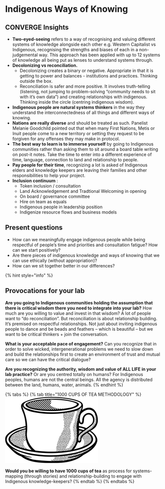 # Indigenous Ways of Knowing

## CONVERGE Insights

* **Two-eyed-seeing** refers to a way of recognising and valuing different systems of knowledge alongside each other e.g. Western Capitalist vs Indigenous, recognising the strengths and biases of each in a non-judgemental way. This approach has been applied with up to 12 systems of knowledge all being put as lenses to understand systems through. 
* **Decolonizing vs reconciliation.**
  * Decolonizing creates a binary or negative. Appropriate in that it is getting to power and balances - institutions and practices. Thinking outside the box.
  * Reconciliation is safer and more positive. It involves truth-telling \(listening, not jumping to problem-solving “community needs to sit with it’s own data”\) and creating relationships with indigenous. Thinking inside the circle \(centring indigenous wisdom\). 
* **Indigenous people are natural systems thinkers** in the way they understand the interconnectedness of all things and different ways of knowing. 
* **Nations are really diverse** and should be treated as such. Panelist Melanie Goodchild pointed out that when many First Nations, Metis or Inuit people come to a new territory or setting they request to be forgiven for any offenses they may make in protocol. 
* **The best way to learn is to immerse yourself** by going to Indigenous communities rather than asking them to sit around a board table writing on post-it notes. Take the time to enter into a different experience of time, language, connection to land and relationship to people. 
* **Pay people for their time**, recognizing a lot is asked of Indigenous elders and knowledge keepers are leaving their families and other responsibilities to help your project. 
* **Inclusion continuum** :
  * Token inclusion / consultation
  * Land Acknowledgement and Tradtional Welcoming in opening
  * On board / governance committee
  * Hire on team as equals
  * Indigenous people in leadership position
  * Indigenize resource flows and business models

## Present questions

* How can we meaningfully engage indigenous people while being respectful of people’s time and priorities and consultation fatigue? How can we start positively? 
* Are there pieces of indigenous knowledge and ways of knowing that we can use ethically \(without appropriation\)? 
* How can we sit together better in our differences? 

{% hint style="info" %}
## **Provocations for your lab**

**Are you going to Indigenous communities holding the assumption that there is critical wisdom there you need to integrate into your lab?** How much are you willing to value and invest in that wisdom? A lot of people want to “do reconciliation”. But reconciliation is about relationship building. It’s premised on respectful relationships. Not just about inviting indigenous people to dance and be beads and feathers – which is beautiful – but we want to be critical thinkers + join the conversation.

**What is your acceptable pace of engagement?** Can you recognize that in order to solve wicked, intergenerational problems we need to slow down and build the relationships first to create an environment of trust and mutual care so we can have the critical dialogue?

**Are you recognizing the authority, wisdom and value of ALL LIFE in your lab practice?** Or are you centred totally on humans? For Indigenous peoples, humans are not the central beings. All the agency is distributed between the land, humans, water, animals.
{% endhint %}

{% tabs %}
{% tab title="1000 CUPS OF TEA METHODOLOGY" %}
![](../.gitbook/assets/coffee-1295064_960_720.png)

**Would you be willing to have 1000 cups of tea** as process for systems-mapping \(through stories\) and relationship-building to engage with Indigenous knowledge-keepers?
{% endtab %}
{% endtabs %}



